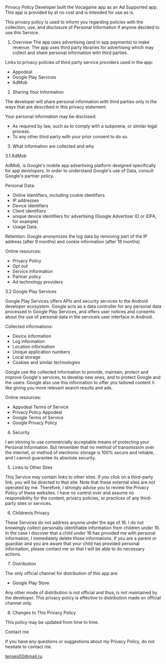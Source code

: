 Privacy Policy
Developer built the Vocagame app as an Ad Supported app. This app is provided by at no cost and is intended for use as is.

This privacy policy is used to inform you regarding policies with the collection, use, and disclosure of Personal Information if anyone decided to use this Service.

1. Overview
The app uses advertising (and in app payments) to make revenue. The app uses third party libraries for advertising which may collect and share personal information with third parties.

Links to privacy policies of third party service providers used in the app:
* Appodeal
* Google Play Services
* AdMob

2. Sharing Your Information

The developer will share personal information with third parties only in the ways that are described in this privacy statement.

Your personal information may be disclosed:
* As required by law, such as to comply with a subpoena, or similar legal process.
* To any other third party with your prior consent to do so.

3. What information are collected and why

3.1 AdMob

AdMob, is Google's mobile app advertising platform designed specifically for app developers. In order to understand Google's use of Data, consult Google's partner policy.

Personal Data:
* Online identifiers, including cookie identifiers
* IP addresses
* Device identifiers
* Client identifiers
* unique device identifiers for advertising (Google Advertiser ID or IDFA, for example)
* Usage Data.

Retention:
Google anonymizes the log data by removing part of the IP address (after 9 months) and cookie information (after 18 months)

Online resources:
* Privacy Policy
* Opt out
* Service Information
* Partner policy
* Ad technology providers

3.2 Google Play Services

Google Play Services offers APIs and security services to the Android developer ecosystem. Google acts as a data controller for any personal data processed in Google Play Services, and offers user notices and consents about the use of personal data in the serviceís user interface in Android.

Collected informations:
* Device information
* Log information
* Location information
* Unique application numbers
* Local storage
* Cookies and similar technologies

Google use the collected information to provide, maintain, protect and improve Google's services, to develop new ones, and to protect Google and the users. Google also use this information to offer you tailored content ñ like giving you more relevant search results and ads.

Online resources:
* Appodeal Terms of Service
* Privacy Policy Appodeal
* Google Terms of Service
* Google Privacy Policy

4. Security

I am striving to use commercially acceptable means of protecting your Personal Information. But remember that no method of transmission over the internet, or method of electronic storage is 100% secure and reliable, and I cannot guarantee its absolute security.

5. Links to Other Sites

This Service may contain links to other sites. If you click on a third-party link, you will be directed to that site. Note that these external sites are not operated by me. Therefore, I strongly advise you to review the Privacy Policy of these websites. I have no control over and assume no responsibility for the content, privacy policies, or practices of any third-party sites or services.

6. Childrenis Privacy

These Services do not address anyone under the age of 16. I do not knowingly collect personally identifiable information from children under 16. In the case I discover that a child under 16 has provided me with personal information, I immediately delete those informations. If you are a parent or guardian and you are aware that your child has provided personal information, please contact me so that I will be able to do necessary actions.

7. Distribution

The only official channel for distribution of this app are:
* Google Play Store

Any other mode of distribution is not official and thus, is not maintained by the developer. This privacy policy is effective to distribution made on official channel only.

8. Changes to This Privacy Policy

This policy may be updated from time to time.

Contact me

If you have any questions or suggestions about my Privacy Policy, do not hesitate to contact me.

tenses00@mail.ru
